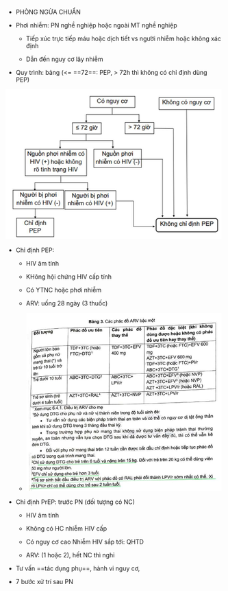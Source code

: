 - PHÒNG NGỪA CHUẨN
  
- Phơi nhiễm: PN nghề nghiệp hoặc ngoài MT nghề nghiệp
  
	- Tiếp xúc trực tiếp máu hoặc dịch tiết vs người nhiễm hoặc không xác định
  
	- Dẫn đến nguy cơ lây nhiễm
  
- Quy trình: bảng (<= ==72==: PEP, > 72h thì không có chỉ định dùng PEP)
  
![Phòng ngừa phơi nhiễm HIV-1687333907135.jpeg](../../../200%20Files/image/image/Ph%C3%B2ng%20ng%E1%BB%ABa%20ph%C6%A1i%20nhi%E1%BB%85m%20HIV-1687333907135.jpeg)
  

  
- Chỉ định PEP:
  
	- HIV âm tính
  
	- KHông hội chứng HIV cấp tính
  
	- Có YTNC hoặc phơi nhiễm
  
	- ARV: uống 28 ngày (3 thuốc)
  
	- ![Phòng ngừa phơi nhiễm HIV-1690969155032.jpeg](../../../200%20Files/image/image/Ph%C3%B2ng%20ng%E1%BB%ABa%20ph%C6%A1i%20nhi%E1%BB%85m%20HIV-1690969155032.jpeg)
  
- Chỉ định PrEP: trước PN (đối tượng có NC)
  
	- HIV âm tính
  
	- Không có HC nhiễm HIV cấp
  
	- Có nguy cơ cao Nhiễm HIV sắp tới: QHTD
  
	- ARV: (1 hoặc 2), hết NC thì nghỉ
  
- Tư vấn ==tác dụng phụ==, hành vi nguy cơ,
  
- 7 bước xử trí sau PN
  

